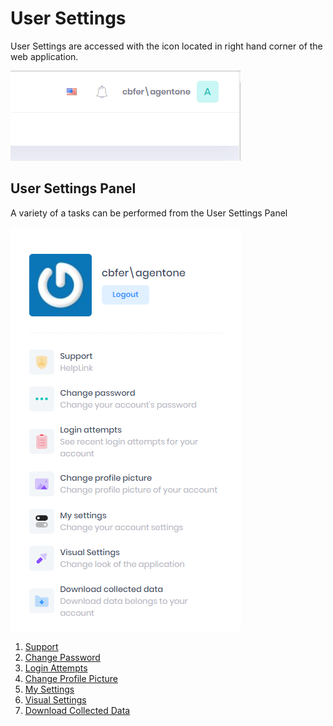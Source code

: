 # User Settings

User Settings are accessed with the icon located in right hand corner of the web application.

![reda_web_user_icon.PNG](../../images/reda_web_user_icon.PNG)


## User Settings Panel
A variety of a tasks can be performed from the User Settings Panel

![reda_web_user_panel.PNG](../../images/reda_web_user_panel.PNG)

1. [Support](../Account/support.md)
2. [Change Password](../Account/change_password.md)
3. [Login Attempts](../Account/login_attmpest.md)
4. [Change Profile Picture](../Account/change_profile_picture.md)
5. [My Settings](../Account/settings.md)
6. [Visual Settings](../Account/visual_settings.md)
7. [Download Collected Data](../Account/download_collected_data.md)
